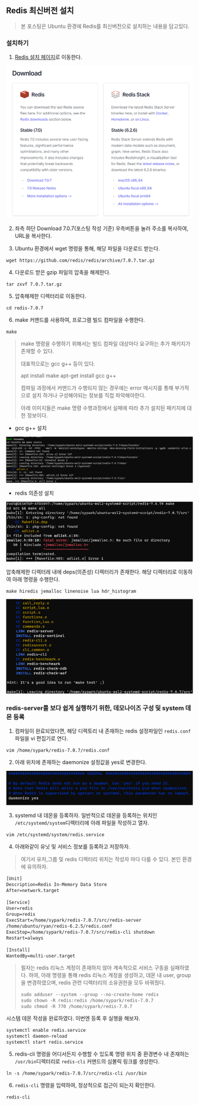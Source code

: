 ## Redis 최신버전 설치

> 본 포스팅은 Ubuntu 환경에 Redis를 최신버전으로 설치하는 내용을 담고있다.

### 설치하기

1. [Redis 설치 페이지](https://redis.io/download/)로 이동한다.

![img_53.png](img/img_53.png)

2. 좌측 하단 Download 7.0.7(포스팅 작성 기준) 우측버튼을 눌러 주소를 복사하여, URL을 복사한다.

3. Ubuntu 환경에서 wget 명령을 통해, 해당 파일을 다운로드 받는다.

```shell
wget https://github.com/redis/redis/archive/7.0.7.tar.gz
```

4. 다운로드 받은 gzip 파일의 압축을 해제한다.

```shell
tar zxvf 7.0.7.tar.gz
```

5. 압축해제한 디렉터리로 이동한다.

```shell
cd redis-7.0.7
```

6. make 커맨드를 사용하여, 프로그램 빌드 컴파일을 수행한다.

```shell
make
```

> make 명령을 수행하기 위해서는 빌드 컴파일 대상마다 요구하는 추가 패키지가 존재할 수 있다.
> 
> 대표적으로는 gcc g++ 등이 있다.
> 
> apt install make
> apt-get install gcc g++
> 
> 컴파일 과정에서 커맨드가 수행되지 않는 경우에는 error 메시지를 통해 부가적으로 설치 하거나 구성해야되는 정보를 직접 파악해야한다.
> 
> 아래 이미지들은 make 명령 수행과정에서 실패에 따라 추가 설치된 패키지에 대한 정보이다.

- gcc g++ 설치

![img_55.png](img/img_55.png)

- redis 의존성 설치

![img_56.png](img/img_56.png)

압축해제한 디렉터레 내에 deps(의존성) 디렉터리가 존재한다.
해당 디렉터리로 이동하여 아래 명령을 수행한다.
```shell
make hiredis jemalloc linenoise lua hdr_histogram
```

![img_57.png](img/img_57.png)

### redis-server를 보다 쉽게 실행하기 위한, 데모나이즈 구성 및 system 데몬 등록

1. 컴파일이 완료되었다면, 해당 디렉토리 내 존재하는 redis 설정파일인 `redis.conf` 파일을 vi 편집기로 연다.

```shell
vim /home/sypark/redis-7.0.7/redis.conf
```

2. 아래 위치에 존재하는 daemonize 설정값을 yes로 변경한다.

![img_54.png](img/img_54.png)

3. systemd 내 데몬을 등록하자. 일반적으로 데몬을 등록하는 위치인 `/etc/systemd/system`디렉터리에 아래 파일을 작성하고 열자.

```shell
vim /etc/systemd/system/redis.service 
```

4. 아래와같이 유닛 및 서비스 정보를 등록하고 저장하자.

> 여기서 유저,그룹 및 redis 디렉터리 위치는 작성자 마다 다를 수 있다. 본인 환경에 유의하자.

```shell
[Unit]
Description=Redis In-Memory Data Store
After=network.target

[Service]
User=redis
Group=redis
ExecStart=/home/sypark/redis-7.0.7/src/redis-server /home/ubuntu/ryan/redis-6.2.5/redis.conf
ExecStop=/home/sypark/redis-7.0.7/src/redis-cli shutdown
Restart=always

[Install]
WantedBy=multi-user.target
```

> 필자는 redis 리눅스 계정이 존재하지 않아 계속적으로 서비스 구동을 실패하였다. 하여, 아래 명령을 통해 redis 리눅스 계정을 생성하고,
> 데몬 내 user, group을 변경하였으며, redis 관련 디렉터리의 소유권한을 모두 바꿔줬다.
> ```shell
> sudo adduser --system --group --no-create-home redis
> sudo chown -R redis:redis /home/sypark/redis-7.0.7
> sudo chmod -R 770 /home/sypark/redis-7.0.7
> ```

 


시스템 데몬 작성을 완료하였다. 이번엔 등록 후 실행을 해보자.

```shell
systemctl enable redis.service
systemctl daemon-reload
systemctl start redis.service
```

5. redis-cli 명령을 어디서든지 수행할 수 있도록 명령 위치 중 환경변수 내 존재하는 `/usr/bin`디렉터리로 `redis-cli` 커맨드의 심볼릭 링크를 생성한다.

```shell
ln -s /home/sypark/redis-7.0.7/src/redis-cli /usr/bin
```

6. `redis-cli` 명령을 입력하여, 정상적으로 접근이 되는지 확인한다.
```shell
redis-cli
```